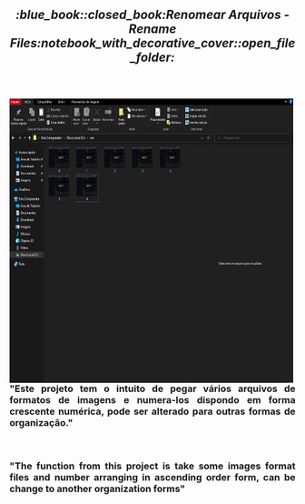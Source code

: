 <!--=====TITULO=====-->
<section>
  <h1 align="center"><b><i>:blue_book::closed_book:Renomear Arquivos - Rename Files:notebook_with_decorative_cover::open_file_folder:<br><br></i></b></h1>
</section>
<!--=====TITULO=====-->

<!--=====SUBTITULO=====-->
<section>
  <div>
    <br>
    <img align="left" height="500" width="500"src="https://github.com/JapaScripter/Project_Rename_Files/blob/main/assets/Rename_Files.PNG" />
    <h3 align="justify">"Este projeto tem o intuito de pegar vários arquivos de formatos de imagens e numera-los dispondo em forma crescente numérica, pode ser alterado para outras formas de organização."</h3>
    <br>
    <h3 align="justify">"The function from this project is take some images format files and number arranging in ascending order form, can be change to another organization forms"</h3>
  </div>
</section>
<br>
<!--=====SUBTITULO=====-->
